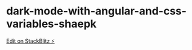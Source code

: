 # dark-mode-with-angular-and-css-variables-shaepk

[Edit on StackBlitz ⚡️](https://stackblitz.com/edit/dark-mode-with-angular-and-css-variables-shaepk)